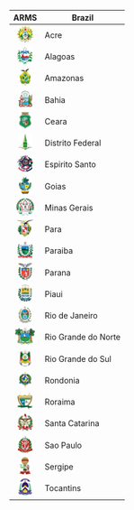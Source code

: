 | ARMS | **Brazil** |
| :----: | ------ |
<img src="https://raw.githubusercontent.com/dreamyguy/flags/master/_special-interest/brazil/Coat_of_arms_of_Acre.svg?sanitize=true" alt="Acre" height="30px"> | Acre |
<img src="https://raw.githubusercontent.com/dreamyguy/flags/master/_special-interest/brazil/Coat_of_arms_of_Alagoas.svg?sanitize=true" alt="Alagoas" height="30px"> | Alagoas |
<img src="https://raw.githubusercontent.com/dreamyguy/flags/master/_special-interest/brazil/Coat_of_arms_of_Amazonas.svg?sanitize=true" alt="Amazonas" height="30px"> | Amazonas |
<img src="https://raw.githubusercontent.com/dreamyguy/flags/master/_special-interest/brazil/Coat_of_arms_of_Bahia.svg?sanitize=true" alt="Bahia" height="30px"> | Bahia |
<img src="https://raw.githubusercontent.com/dreamyguy/flags/master/_special-interest/brazil/Coat_of_arms_of_Ceara.svg?sanitize=true" alt="Ceara" height="30px"> | Ceara |
<img src="https://raw.githubusercontent.com/dreamyguy/flags/master/_special-interest/brazil/Coat_of_arms_of_Distrito_Federal.svg?sanitize=true" alt="Distrito Federal" height="30px"> | Distrito Federal |
<img src="https://raw.githubusercontent.com/dreamyguy/flags/master/_special-interest/brazil/Coat_of_arms_of_Espirito_Santo.svg?sanitize=true" alt="Espirito Santo" height="30px"> | Espirito Santo |
<img src="https://raw.githubusercontent.com/dreamyguy/flags/master/_special-interest/brazil/Coat_of_arms_of_Goias.svg?sanitize=true" alt="Goias" height="30px"> | Goias |
<img src="https://raw.githubusercontent.com/dreamyguy/flags/master/_special-interest/brazil/Coat_of_arms_of_Minas_Gerais.svg?sanitize=true" alt="Minas Gerais" height="30px"> | Minas Gerais |
<img src="https://raw.githubusercontent.com/dreamyguy/flags/master/_special-interest/brazil/Coat_of_arms_of_Para.svg?sanitize=true" alt="Para" height="30px"> | Para |
<img src="https://raw.githubusercontent.com/dreamyguy/flags/master/_special-interest/brazil/Coat_of_arms_of_Paraiba.svg?sanitize=true" alt="Paraiba" height="30px"> | Paraiba |
<img src="https://raw.githubusercontent.com/dreamyguy/flags/master/_special-interest/brazil/Coat_of_arms_of_Parana.svg?sanitize=true" alt="Parana" height="30px"> | Parana |
<img src="https://raw.githubusercontent.com/dreamyguy/flags/master/_special-interest/brazil/Coat_of_arms_of_Piaui.svg?sanitize=true" alt="Piaui" height="30px"> | Piaui |
<img src="https://raw.githubusercontent.com/dreamyguy/flags/master/_special-interest/brazil/Coat_of_arms_of_Rio_de_Janeiro.svg?sanitize=true" alt="Rio de Janeiro" height="30px"> | Rio de Janeiro |
<img src="https://raw.githubusercontent.com/dreamyguy/flags/master/_special-interest/brazil/Coat_of_arms_of_Rio_Grande_do_Norte.svg?sanitize=true" alt="Rio Grande do Norte" height="30px"> | Rio Grande do Norte |
<img src="https://raw.githubusercontent.com/dreamyguy/flags/master/_special-interest/brazil/Coat_of_arms_of_Rio_Grande_do_Sul.svg?sanitize=true" alt="Rio Grande do Sul" height="30px"> | Rio Grande do Sul |
<img src="https://raw.githubusercontent.com/dreamyguy/flags/master/_special-interest/brazil/Coat_of_arms_of_Rondonia.svg?sanitize=true" alt="Rondonia" height="30px"> | Rondonia |
<img src="https://raw.githubusercontent.com/dreamyguy/flags/master/_special-interest/brazil/Coat_of_arms_of_Roraima.svg?sanitize=true" alt="Roraima" height="30px"> | Roraima |
<img src="https://raw.githubusercontent.com/dreamyguy/flags/master/_special-interest/brazil/Coat_of_arms_of_Santa_Catarina.svg?sanitize=true" alt="Santa Catarina" height="30px"> | Santa Catarina |
<img src="https://raw.githubusercontent.com/dreamyguy/flags/master/_special-interest/brazil/Coat_of_arms_of_Sao_Paulo.svg?sanitize=true" alt="Sao Paulo" height="30px"> | Sao Paulo |
<img src="https://raw.githubusercontent.com/dreamyguy/flags/master/_special-interest/brazil/Coat_of_arms_of_Sergipe.svg?sanitize=true" alt="Sergipe" height="30px"> | Sergipe |
<img src="https://raw.githubusercontent.com/dreamyguy/flags/master/_special-interest/brazil/Coat_of_arms_of_Tocantins.svg?sanitize=true" alt="Tocantins" height="30px"> | Tocantins |